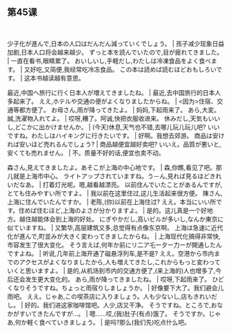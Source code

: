 ## 第45课
 

少子化が進んで,日本の人口はだんだん減っていくでしょう。  |  孩子减少现象日益加剧,日本人口将会越来越少。
ずっと本を読んでいたので,目が疲れてきました。  |  一直在看书,眼睛累了。
おいしいし,手軽だし,わたしは冷凍食品をよく食べます。  |  又好吃,又简便,我经常吃冷冻食品。
この本は読めば読むほどおもしろいです。  |  这本书越读越有意思。


最近,中国へ旅行に行く日本人が増えてきましたね。  |  最近,去中国旅行的日本人多起来了。
ええ,ホテルや交通の便がよくなりましたからね。  |  <因为>住宿、交通等都方便了。
お母さん,雨が降ってきたよ。  |  妈妈,下起雨来了。
あら,大変。誠,洗濯物入れてよ。  |  哎呀,糟了。阿诚,快把衣服收进来。
休みだし,天気もいいし,どこかに出かけませんか。  |  (今天)休息,天气也不错,去哪儿玩儿玩儿吧?
いいですね。わたしはハイキングに行きたいです。  |  好啊。我想去郊游。
商品は安ければ安いほど売れるんでしょう?  |  商品越便宜越好卖吧?
いいえ。品質が悪いと,安くても売れません。  |  不。质量不好的话,便宜也卖不动。


森さん,見えてきましたよ。あそこが上海の中心地です。  |  森,你瞧,看见了吧。那儿就是上海市中心。
ライトアップされていますね。う－ん,見れば見るほどきれいだなあ。  |  打着灯光呢。嗯,越看越漂亮。
以前住んでいたことがあるんですが,とても住みやすい所ですよ。  |  我以前在这里住过,这儿生活起来很方便。
陳さん,上海に住んでいたんですか。  |  老陈,(你)以前在上海住过?
ええ。本当にいい所です。住めば住むほど,上海のよさが分かりますよ。  |  是的。这儿真是一个好地方。越住越能体会到上海的好处。
にぎやかだし,高いビルが多いし,なんか東京に似ていますね。  |  又繁华,高层建筑又多,总觉得有点像东京啊。
上海は急速に近代化が進んで,町並みが大きく変わってきましたからね。  |  上海现代化搞得非常快,市容发生了很大变化。
そう言えば,何年か前にリ二ア乇ー夕ー力ーが開通したんですよね。  |  听说,几年前上海开通了磁悬浮列车,是不是?
ええ。空港から市内までのアクセスがよくなりましたから,人も増えてきたし,これからもっと変わっていくと思いますよ。  |  是的,从机场到市内的交通方便了,(来上海的)人也增多了,今后还会发生更大变化的。
あら,雨が降ってきましたね。  |  哎呀,下起雨来了。
ひどくなりそうですね。ちょっと雨宿りしましょうか。  |  好像要下大了。我们避会儿雨吧。
ええ。じゃあ,この喫茶店に入りましょう。人も少ないし,店もきれいだし。  |  好的。我们进这家咖啡馆吧。人少,店又干净。
そうですね。ところで,おなかがすいてきたんですが…。  |  嗯……哎,(我)肚子(有点)饿了。
そうですか。じゃあ,何か軽く食べていきましょう。  |  是吗?那么(我们先)吃点什么吧。